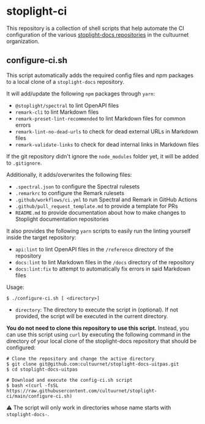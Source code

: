 # stoplight-ci

This repository is a collection of shell scripts that help automate the CI configuration of the various [stoplight-docs repositories](https://github.com/cultuurnet?q=stoplight-docs-&type=&language=&sort=) in the cultuurnet organization.

## configure-ci.sh

This script automatically adds the required config files and npm packages to a local clone of a `stoplight-docs` repository.

It will add/update the following `npm` packages through `yarn`:

- `@stoplight/spectral` to lint OpenAPI files
- `remark-cli` to lint Markdown files
- `remark-preset-lint-recommended` to lint Markdown files for common errors
- `remark-lint-no-dead-urls` to check for dead external URLs in Markdown files
- `remark-validate-links` to check for dead internal links in Markdown files

If the git repository didn't ignore the `node_modules` folder yet, it will be added to `.gitignore`.

Additionally, it adds/overwrites the following files:

- `.spectral.json` to configure the Spectral rulesets
- `.remarkrc` to configure the Remark rulesets
- `.github/workflows/ci.yml` to run Spectral and Remark in GitHub Actions
- `.github/pull_request_template.md` to provide a template for PRs
- `README.md` to provide documentation about how to make changes to Stoplight documentation repositories

It also provides the following `yarn` scripts to easily run the linting yourself inside the target repository:

- `api:lint` to lint OpenAPI files in the `/reference` directory of the repository
- `docs:lint` to lint Markdown files in the `/docs` directory of the repository
- `docs:lint:fix` to attempt to automatically fix errors in said Markdown files

Usage:
```shell
$ ./configure-ci.sh [ <directory>]
```

- `directory`: The directory to execute the script in (optional). If not provided, the script will be executed in the current directory.

**You do not need to clone this repository to use this script.** Instead, you can use this script using `curl` by executing the following command in the directory of your local clone of the stoplight-docs repository that should be configured:
```shell
# Clone the repository and change the active directory
$ git clone git@github.com:cultuurnet/stoplight-docs-uitpas.git
$ cd stoplight-docs-uitpas

# Download and execute the config-ci.sh script
$ bash <(curl -fsSL https://raw.githubusercontent.com/cultuurnet/stoplight-ci/main/configure-ci.sh)
```

⚠️ The script will only work in directories whose name starts with `stoplight-docs-`.
